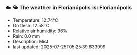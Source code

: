 ### ☁️ 🌤️  The weather in Florianópolis is: Florianópolis

- Temperature: 12.74°C
- On flesh: 12.58°C
- Relative air humidity: 96%
- Rain: 0.0 mm
- Description: Mist
- last updated: 2025-07-25T05:25:39.633999
